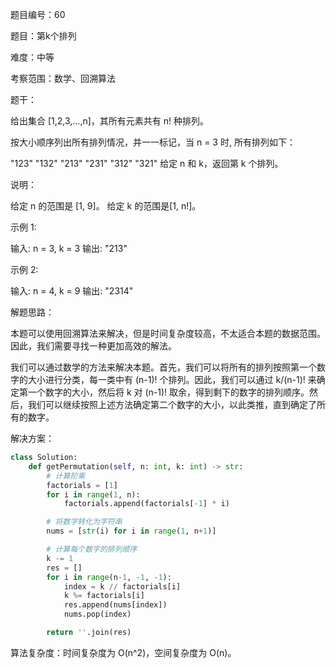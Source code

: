 题目编号：60

题目：第k个排列

难度：中等

考察范围：数学、回溯算法

题干：

给出集合 [1,2,3,…,n]，其所有元素共有 n! 种排列。

按大小顺序列出所有排列情况，并一一标记，当 n = 3 时, 所有排列如下：

"123"
"132"
"213"
"231"
"312"
"321"
给定 n 和 k，返回第 k 个排列。

说明：

给定 n 的范围是 [1, 9]。
给定 k 的范围是[1,  n!]。

示例 1:

输入: n = 3, k = 3
输出: "213"

示例 2:

输入: n = 4, k = 9
输出: "2314"

解题思路：

本题可以使用回溯算法来解决，但是时间复杂度较高，不太适合本题的数据范围。因此，我们需要寻找一种更加高效的解法。

我们可以通过数学的方法来解决本题。首先，我们可以将所有的排列按照第一个数字的大小进行分类，每一类中有 (n-1)! 个排列。因此，我们可以通过 k/(n-1)! 来确定第一个数字的大小，然后将 k 对 (n-1)! 取余，得到剩下的数字的排列顺序。然后，我们可以继续按照上述方法确定第二个数字的大小，以此类推，直到确定了所有的数字。

解决方案：

```python
class Solution:
    def getPermutation(self, n: int, k: int) -> str:
        # 计算阶乘
        factorials = [1]
        for i in range(1, n):
            factorials.append(factorials[-1] * i)

        # 将数字转化为字符串
        nums = [str(i) for i in range(1, n+1)]

        # 计算每个数字的排列顺序
        k -= 1
        res = []
        for i in range(n-1, -1, -1):
            index = k // factorials[i]
            k %= factorials[i]
            res.append(nums[index])
            nums.pop(index)

        return ''.join(res)
```

算法复杂度：时间复杂度为 O(n^2)，空间复杂度为 O(n)。